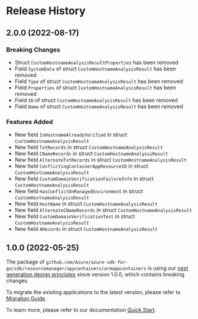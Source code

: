 # Release History

## 2.0.0 (2022-08-17)
### Breaking Changes

- Struct `CustomHostnameAnalysisResultProperties` has been removed
- Field `SystemData` of struct `CustomHostnameAnalysisResult` has been removed
- Field `Type` of struct `CustomHostnameAnalysisResult` has been removed
- Field `Properties` of struct `CustomHostnameAnalysisResult` has been removed
- Field `ID` of struct `CustomHostnameAnalysisResult` has been removed
- Field `Name` of struct `CustomHostnameAnalysisResult` has been removed

### Features Added

- New field `IsHostnameAlreadyVerified` in struct `CustomHostnameAnalysisResult`
- New field `TxtRecords` in struct `CustomHostnameAnalysisResult`
- New field `CNameRecords` in struct `CustomHostnameAnalysisResult`
- New field `AlternateTxtRecords` in struct `CustomHostnameAnalysisResult`
- New field `ConflictingContainerAppResourceID` in struct `CustomHostnameAnalysisResult`
- New field `CustomDomainVerificationFailureInfo` in struct `CustomHostnameAnalysisResult`
- New field `HasConflictOnManagedEnvironment` in struct `CustomHostnameAnalysisResult`
- New field `HostName` in struct `CustomHostnameAnalysisResult`
- New field `AlternateCNameRecords` in struct `CustomHostnameAnalysisResult`
- New field `CustomDomainVerificationTest` in struct `CustomHostnameAnalysisResult`
- New field `ARecords` in struct `CustomHostnameAnalysisResult`


## 1.0.0 (2022-05-25)

The package of `github.com/Azure/azure-sdk-for-go/sdk/resourcemanager/appcontainers/armappcontainers` is using our [next generation design principles](https://azure.github.io/azure-sdk/general_introduction.html) since version 1.0.0, which contains breaking changes.

To migrate the existing applications to the latest version, please refer to [Migration Guide](https://aka.ms/azsdk/go/mgmt/migration).

To learn more, please refer to our documentation [Quick Start](https://aka.ms/azsdk/go/mgmt).